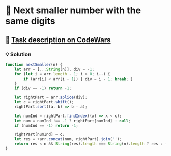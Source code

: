 # 📝 Next smaller number with the same digits

## 🔗 [Task description on CodeWars](https://www.codewars.com/kata/5659c6d896bc135c4c00021e)

### 💡 Solution

```javascript
function nextSmaller(n) {
    let arr = [...String(n)], div = -1;
    for (let i = arr.length - 1; i > 0; i--) {
        if (arr[i] < arr[i - 1]) { div = i - 1; break; }
    }
    if (div == -1) return -1;

    let rightPart = arr.splice(div);
    let c = rightPart.shift();
    rightPart.sort((a, b) => b - a);

    let numInd = rightPart.findIndex((x) => x < c);
    let num = numInd !== -1 ? rightPart[numInd] : null;
    if (numInd == -1) return -1;

    rightPart[numInd] = c;
    let res = +arr.concat(num, rightPart).join('');
    return res < n && String(res).length === String(n).length ? res : -1;
}
```
